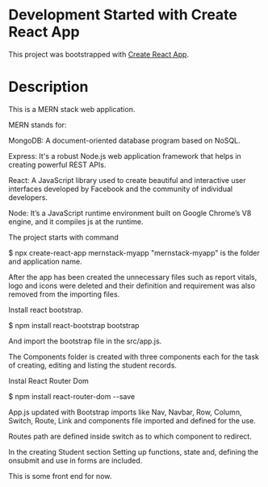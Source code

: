 # Development Started with Create React App

This project was bootstrapped with [Create React App](https://github.com/facebook/create-react-app).

# Description

This is a MERN stack web application. 

MERN stands for:

MongoDB: A document-oriented database program based on NoSQL.

Express: It's a robust Node.js web application framework that helps in creating powerful REST APIs.

React: A JavaScript library used to create beautiful and interactive user interfaces developed by Facebook and the community of individual developers.

Node: It’s a JavaScript runtime environment built on Google Chrome’s V8 engine, and it compiles js at the runtime.


The project starts with command

$ npx create-react-app mernstack-myapp    "mernstack-myapp" is the folder and application name.


After the app has been created the unnecessary files such as report vitals, logo and icons were deleted and their definition and requirement was also removed from the importing files.

Install react bootstrap.

$ npm install react-bootstrap bootstrap

And import the bootstrap file in the src/app.js.

The Components folder is created with three components each for the task of creating, editing and listing the student records.

Instal React Router Dom

$ npm install react-router-dom --save

App.js updated with Bootstrap imports like Nav, Navbar, Row, Column, Switch, Route, Link and components file imported and defined for the use.

Routes path are defined inside switch as to which component to redirect.

In the creating Student section Setting up functions, state and, defining the onsubmit and use in forms are included.

This is some front end for now.







